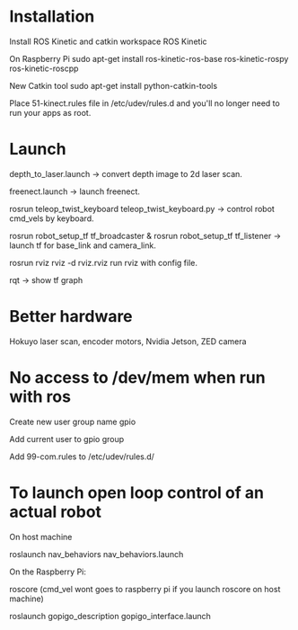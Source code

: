 # Installation

Install ROS Kinetic and catkin workspace
ROS Kinetic

On Raspberry Pi
sudo apt-get install ros-kinetic-ros-base ros-kinetic-rospy ros-kinetic-roscpp

New Catkin tool
sudo apt-get install python-catkin-tools

Place 51-kinect.rules file in /etc/udev/rules.d and you'll no longer need to run your apps as root.

# Launch

depth_to_laser.launch -> convert depth image to 2d laser scan.

freenect.launch -> launch freenect.

rosrun teleop_twist_keyboard teleop_twist_keyboard.py -> control robot cmd_vels by keyboard.

rosrun robot_setup_tf tf_broadcaster & rosrun robot_setup_tf tf_listener -> launch tf for base_link and camera_link.

rosrun rviz rviz -d rviz.rviz run rviz with config file.

rqt -> show tf graph

# Better hardware

Hokuyo laser scan, encoder motors, Nvidia Jetson, ZED camera

# No access to /dev/mem when run with ros

Create new user group name gpio

Add current user to gpio group

Add 99-com.rules to /etc/udev/rules.d/

# To launch open loop control of an actual robot
On host machine

roslaunch nav_behaviors nav_behaviors.launch

On the Raspberry Pi:

roscore (cmd_vel wont goes to raspberry pi if you launch roscore on host machine)

roslaunch gopigo_description gopigo_interface.launch